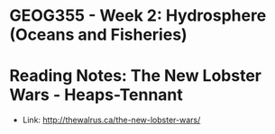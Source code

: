 # GEOG355 - Week 2: Hydrosphere (Oceans and Fisheries)

# Reading Notes: The New Lobster Wars - Heaps-Tennant
- Link: http://thewalrus.ca/the-new-lobster-wars/
